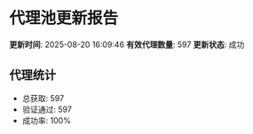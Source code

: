 # 代理池更新报告

**更新时间**: 2025-08-20 16:09:46
**有效代理数量**: 597
**更新状态**:  成功

## 代理统计
- 总获取: 597
- 验证通过: 597
- 成功率: 100%

